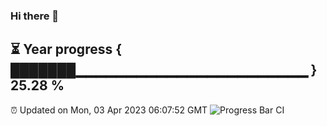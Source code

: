### Hi there 👋
⏳ Year progress { ███████▁▁▁▁▁▁▁▁▁▁▁▁▁▁▁▁▁▁▁▁▁▁▁ } 25.28 %
---
⏰ Updated on Mon, 03 Apr 2023 06:07:52 GMT
![Progress Bar CI](https://github.com/Moyi321/Moyi321/workflows/Progress%20Bar%20CI/badge.svg)
